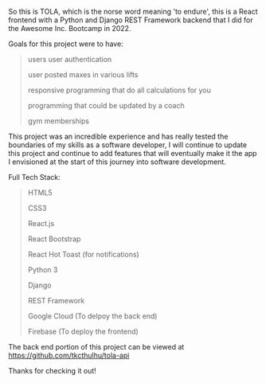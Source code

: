 So this is TOLA, which is the norse word meaning 'to endure', this is a React frontend with a Python and Django REST Framework backend that I did for the Awesome Inc. Bootcamp in 2022.

Goals for this project were to have:

>users
>user authentication
>
>user posted maxes in various lifts
>
>responsive programming that do all calculations for you
>
>programming that could be updated by a coach
>
>gym memberships

This project was an incredible experience and has really tested the boundaries of my skills as a software developer, I will continue to update this project and continue to add features that will eventually make it the app I envisioned at the start of this journey into software development.

Full Tech Stack:
>HTML5
>
>CSS3
>
>React.js
>
>React Bootstrap
>
>React Hot Toast (for notifications)
>
>Python 3
>
>Django
>
>REST Framework
>
>Google Cloud (To delpoy the back end)
>
>Firebase (To deploy the frontend)

The back end portion of this project can be viewed at https://github.com/tkcthulhu/tola-api

Thanks for checking it out!
